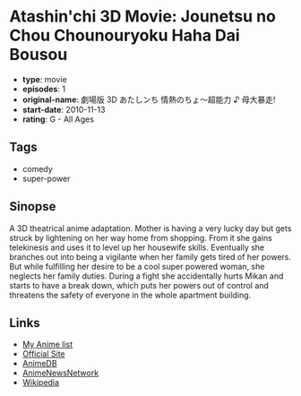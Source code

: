 # Atashin'chi 3D Movie: Jounetsu no Chou Chounouryoku Haha Dai Bousou

-   **type**: movie
-   **episodes**: 1
-   **original-name**: 劇場版 3D あたしンち 情熱のちょ～超能力 ♪ 母大暴走!
-   **start-date**: 2010-11-13
-   **rating**: G - All Ages

## Tags

-   comedy
-   super-power

## Sinopse

A 3D theatrical anime adaptation. Mother is having a very lucky day but gets struck by lightening on her way home from shopping. From it she gains telekinesis and uses it to level up her housewife skills. Eventually she branches out into being a vigilante when her family gets tired of her powers. But while fulfilling her desire to be a cool super powered woman, she neglects her family duties. During a fight she accidentally hurts Mikan and starts to have a break down, which puts her powers out of control and threatens the safety of everyone in the whole apartment building.

## Links

-   [My Anime list](https://myanimelist.net/anime/9796/Atashinchi_3D_Movie__Jounetsu_no_Chou_Chounouryoku_Haha_Dai_Bousou)
-   [Official Site](http://3d-atashi.jp/)
-   [AnimeDB](http://anidb.info/perl-bin/animedb.pl?show=anime&aid=7906)
-   [AnimeNewsNetwork](http://www.animenewsnetwork.com/encyclopedia/anime.php?id=11658)
-   [Wikipedia](http://en.wikipedia.org/wiki/Atashin'chi)
